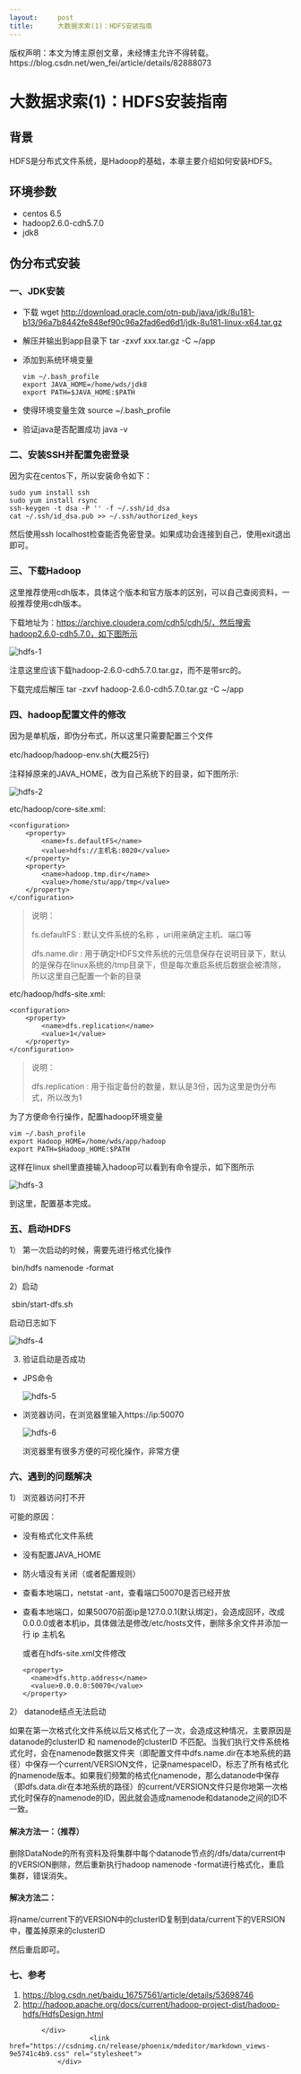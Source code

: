 ```yaml
---
layout:     post
title:      大数据求索(1)：HDFS安装指南
---
```

<div id="article_content" class="article_content clearfix csdn-tracking-statistics" data-pid="blog" data-mod="popu_307" data-dsm="post">
								<div class="article-copyright">
					版权声明：本文为博主原创文章，未经博主允许不得转载。					https://blog.csdn.net/wen_fei/article/details/82888073				</div>
								            <div id="content_views" class="markdown_views prism-atom-one-dark">
							<!-- flowchart 箭头图标 勿删 -->
							<svg xmlns="http://www.w3.org/2000/svg" style="display: none;"><path stroke-linecap="round" d="M5,0 0,2.5 5,5z" id="raphael-marker-block" style="-webkit-tap-highlight-color: rgba(0, 0, 0, 0);"></path></svg>
							<h1><a id="1HDFS_1"></a>大数据求索(1)：HDFS安装指南</h1>
<h2><a id="_3"></a>背景</h2>
<p>HDFS是分布式文件系统，是Hadoop的基础，本章主要介绍如何安装HDFS。</p>
<h2><a id="_7"></a>环境参数</h2>
<ul>
<li>centos 6.5</li>
<li>hadoop2.6.0-cdh5.7.0</li>
<li>jdk8</li>
</ul>
<h2><a id="_13"></a>伪分布式安装</h2>
<h3><a id="JDK_15"></a>一、JDK安装</h3>
<ul>
<li>
<p>下载  wget  <a href="http://download.oracle.com/otn-pub/java/jdk/8u181-b13/96a7b8442fe848ef90c96a2fad6ed6d1/jdk-8u181-linux-x64.tar.gz" rel="nofollow">http://download.oracle.com/otn-pub/java/jdk/8u181-b13/96a7b8442fe848ef90c96a2fad6ed6d1/jdk-8u181-linux-x64.tar.gz</a></p>
</li>
<li>
<p>解压并输出到app目录下 tar -zxvf xxx.tar.gz  -C ~/app</p>
</li>
<li>
<p>添加到系统环境变量</p>
<pre class=" language-bash"><code class="prism  language-bash">vim ~/.bash_profile
<span class="token function">export</span> JAVA_HOME<span class="token operator">=</span>/home/wds/jdk8
<span class="token function">export</span> PATH<span class="token operator">=</span><span class="token variable">$JAVA_HOME</span><span class="token keyword">:</span><span class="token variable">$PATH</span>
</code></pre>
</li>
<li>
<p>使得环境变量生效 source ~/.bash_profile</p>
</li>
<li>
<p>验证java是否配置成功 java -v</p>
</li>
</ul>
<h3><a id="SSH_33"></a>二、安装SSH并配置免密登录</h3>
<p>因为实在centos下，所以安装命令如下：</p>
<pre class=" language-bash"><code class="prism  language-bash"><span class="token function">sudo</span> yum <span class="token function">install</span> <span class="token function">ssh</span>
<span class="token function">sudo</span> yum <span class="token function">install</span> <span class="token function">rsync</span>
ssh-keygen -t dsa -P <span class="token string">''</span> -f ~/.ssh/id_dsa
<span class="token function">cat</span> ~/.ssh/id_dsa.pub <span class="token operator">&gt;&gt;</span> ~/.ssh/authorized_keys
</code></pre>
<p>然后使用ssh localhost检查能否免密登录。如果成功会连接到自己，使用exit退出即可。</p>
<h3><a id="Hadoop_46"></a>三、下载Hadoop</h3>
<p>这里推荐使用cdh版本，具体这个版本和官方版本的区别，可以自己查阅资料，一般推荐使用cdh版本。</p>
<p>下载地址为：<a href="https://archive.cloudera.com/cdh5/cdh/5/%EF%BC%8C%E7%84%B6%E5%90%8E%E6%90%9C%E7%B4%A2hadoop2.6.0-cdh5.7.0%EF%BC%8C%E5%A6%82%E4%B8%8B%E5%9B%BE%E6%89%80%E7%A4%BA" rel="nofollow">https://archive.cloudera.com/cdh5/cdh/5/，然后搜索hadoop2.6.0-cdh5.7.0，如下图所示</a></p>
<p><img src="http://otw7his7z.bkt.clouddn.com/hdfs-1.png" alt="hdfs-1"></p>
<p>注意这里应该下载hadoop-2.6.0-cdh5.7.0.tar.gz，而不是带src的。</p>
<p>下载完成后解压 tar -zxvf hadoop-2.6.0-cdh5.7.0.tar.gz -C ~/app</p>
<h3><a id="hadoop_58"></a>四、hadoop配置文件的修改</h3>
<p>因为是单机版，即伪分布式，所以这里只需要配置三个文件</p>
<p>etc/hadoop/hadoop-env.sh(大概25行)</p>
<p>注释掉原来的JAVA_HOME，改为自己系统下的目录，如下图所示:</p>
<p><img src="http://otw7his7z.bkt.clouddn.com/hdfs-2.png" alt="hdfs-2"></p>
<p>etc/hadoop/core-site.xml:</p>
<pre class=" language-xml"><code class="prism  language-xml"><span class="token tag"><span class="token tag"><span class="token punctuation">&lt;</span>configuration</span><span class="token punctuation">&gt;</span></span>
    <span class="token tag"><span class="token tag"><span class="token punctuation">&lt;</span>property</span><span class="token punctuation">&gt;</span></span>
        <span class="token tag"><span class="token tag"><span class="token punctuation">&lt;</span>name</span><span class="token punctuation">&gt;</span></span>fs.defaultFS<span class="token tag"><span class="token tag"><span class="token punctuation">&lt;/</span>name</span><span class="token punctuation">&gt;</span></span>
        <span class="token tag"><span class="token tag"><span class="token punctuation">&lt;</span>value</span><span class="token punctuation">&gt;</span></span>hdfs://主机名:8020<span class="token tag"><span class="token tag"><span class="token punctuation">&lt;/</span>value</span><span class="token punctuation">&gt;</span></span>
    <span class="token tag"><span class="token tag"><span class="token punctuation">&lt;/</span>property</span><span class="token punctuation">&gt;</span></span>
    <span class="token tag"><span class="token tag"><span class="token punctuation">&lt;</span>property</span><span class="token punctuation">&gt;</span></span>
        <span class="token tag"><span class="token tag"><span class="token punctuation">&lt;</span>name</span><span class="token punctuation">&gt;</span></span>hadoop.tmp.dir<span class="token tag"><span class="token tag"><span class="token punctuation">&lt;/</span>name</span><span class="token punctuation">&gt;</span></span>
        <span class="token tag"><span class="token tag"><span class="token punctuation">&lt;</span>value</span><span class="token punctuation">&gt;</span></span>/home/stu/app/tmp<span class="token tag"><span class="token tag"><span class="token punctuation">&lt;/</span>value</span><span class="token punctuation">&gt;</span></span>
    <span class="token tag"><span class="token tag"><span class="token punctuation">&lt;/</span>property</span><span class="token punctuation">&gt;</span></span>
<span class="token tag"><span class="token tag"><span class="token punctuation">&lt;/</span>configuration</span><span class="token punctuation">&gt;</span></span>
</code></pre>
<blockquote>
<p>说明：</p>
<p>fs.defaultFS : 默认文件系统的名称 ，uri用来确定主机、端口等</p>
<p>dfs.name.dir : 用于确定HDFS文件系统的元信息保存在说明目录下，默认的是保存在linux系统的/tmp目录下，但是每次重启系统后数据会被清除，所以这里自己配置一个新的目录</p>
</blockquote>
<p>etc/hadoop/hdfs-site.xml:</p>
<pre class=" language-xml"><code class="prism  language-xml"><span class="token tag"><span class="token tag"><span class="token punctuation">&lt;</span>configuration</span><span class="token punctuation">&gt;</span></span>
    <span class="token tag"><span class="token tag"><span class="token punctuation">&lt;</span>property</span><span class="token punctuation">&gt;</span></span>
        <span class="token tag"><span class="token tag"><span class="token punctuation">&lt;</span>name</span><span class="token punctuation">&gt;</span></span>dfs.replication<span class="token tag"><span class="token tag"><span class="token punctuation">&lt;/</span>name</span><span class="token punctuation">&gt;</span></span>
        <span class="token tag"><span class="token tag"><span class="token punctuation">&lt;</span>value</span><span class="token punctuation">&gt;</span></span>1<span class="token tag"><span class="token tag"><span class="token punctuation">&lt;/</span>value</span><span class="token punctuation">&gt;</span></span>
    <span class="token tag"><span class="token tag"><span class="token punctuation">&lt;/</span>property</span><span class="token punctuation">&gt;</span></span>
<span class="token tag"><span class="token tag"><span class="token punctuation">&lt;/</span>configuration</span><span class="token punctuation">&gt;</span></span>
</code></pre>
<blockquote>
<p>说明：</p>
<p>dfs.replication : 用于指定备份的数量，默认是3份，因为这里是伪分布式，所以改为1</p>
</blockquote>
<p>为了方便命令行操作，配置hadoop环境变量</p>
<pre class=" language-bash"><code class="prism  language-bash">vim ~/.bash_profile
<span class="token function">export</span> Hadoop_HOME<span class="token operator">=</span>/home/wds/app/hadoop
<span class="token function">export</span> PATH<span class="token operator">=</span><span class="token variable">$Hadoop_HOME</span><span class="token keyword">:</span><span class="token variable">$PATH</span>
</code></pre>
<p>这样在linux shell里直接输入hadoop可以看到有命令提示，如下图所示</p>
<p><img src="http://otw7his7z.bkt.clouddn.com/hdfs-3.png" alt="hdfs-3"></p>
<p>到这里，配置基本完成。</p>
<h3><a id="HDFS_120"></a>五、启动HDFS</h3>
<p>1） 第一次启动的时候，需要先进行格式化操作</p>
<p>​	bin/hdfs namenode -format</p>
<p>2）启动</p>
<p>​	sbin/start-dfs.sh</p>
<p>启动日志如下</p>
<p><img src="http://otw7his7z.bkt.clouddn.com/hdfs-4.png" alt="hdfs-4"></p>
<ol start="3">
<li>验证启动是否成功</li>
</ol>
<ul>
<li>
<p>JPS命令</p>
<p><img src="http://otw7his7z.bkt.clouddn.com/hdfs-5.png" alt="hdfs-5"></p>
</li>
<li>
<p>浏览器访问，在浏览器里输入https://ip:50070</p>
<p><img src="http://otw7his7z.bkt.clouddn.com/hdfs-5.png" alt="hdfs-6"></p>
<p>浏览器里有很多方便的可视化操作，非常方便</p>
</li>
</ul>
<h3><a id="_146"></a>六、遇到的问题解决</h3>
<p>1） 浏览器访问打不开</p>
<p>可能的原因：</p>
<ul>
<li>
<p>没有格式化文件系统</p>
</li>
<li>
<p>没有配置JAVA_HOME</p>
</li>
<li>
<p>防火墙没有关闭（或者配置规则）</p>
</li>
<li>
<p>查看本地端口，netstat -ant，查看端口50070是否已经开放</p>
</li>
<li>
<p>查看本地端口，如果50070前面ip是127.0.0.1(默认绑定)，会造成回环，改成0.0.0.0或者本机ip，具体做法是修改/etc/hosts文件，删除多余文件并添加一行 ip 主机名</p>
<p>或者在hdfs-site.xml文件修改</p>
<pre class=" language-xml"><code class="prism  language-xml"><span class="token tag"><span class="token tag"><span class="token punctuation">&lt;</span>property</span><span class="token punctuation">&gt;</span></span>
  <span class="token tag"><span class="token tag"><span class="token punctuation">&lt;</span>name</span><span class="token punctuation">&gt;</span></span>dfs.http.address<span class="token tag"><span class="token tag"><span class="token punctuation">&lt;/</span>name</span><span class="token punctuation">&gt;</span></span>
  <span class="token tag"><span class="token tag"><span class="token punctuation">&lt;</span>value</span><span class="token punctuation">&gt;</span></span>0.0.0.0:50070<span class="token tag"><span class="token tag"><span class="token punctuation">&lt;/</span>value</span><span class="token punctuation">&gt;</span></span>
<span class="token tag"><span class="token tag"><span class="token punctuation">&lt;/</span>property</span><span class="token punctuation">&gt;</span></span>
</code></pre>
</li>
</ul>
<p>2） datanode结点无法启动</p>
<p>如果在第一次格式化文件系统以后又格式化了一次，会造成这种情况，主要原因是datanode的clusterID 和 namenode的clusterID 不匹配。当我们执行文件系统格式化时，会在namenode数据文件夹（即配置文件中dfs.name.dir在本地系统的路径）中保存一个current/VERSION文件，记录namespaceID，标志了所有格式化的namenode版本。如果我们频繁的格式化namenode，那么datanode中保存（即dfs.data.dir在本地系统的路径）的current/VERSION文件只是你地第一次格式化时保存的namenode的ID，因此就会造成namenode和datanode之间的ID不一致。</p>
<h4><a id="_175"></a>解决方法一：（推荐）</h4>
<p>删除DataNode的所有资料及将集群中每个datanode节点的/dfs/data/current中的VERSION删除，然后重新执行hadoop namenode -format进行格式化，重启集群，错误消失。</p>
<h4><a id="_179"></a>解决方法二：</h4>
<p>将name/current下的VERSION中的clusterID复制到data/current下的VERSION中，覆盖掉原来的clusterID</p>
<p>然后重启即可。</p>
<h3><a id="_185"></a>七、参考</h3>
<ol>
<li><a href="https://blog.csdn.net/baidu_16757561/article/details/53698746" rel="nofollow">https://blog.csdn.net/baidu_16757561/article/details/53698746</a></li>
<li><a href="http://hadoop.apache.org/docs/current/hadoop-project-dist/hadoop-hdfs/HdfsDesign.html" rel="nofollow">http://hadoop.apache.org/docs/current/hadoop-project-dist/hadoop-hdfs/HdfsDesign.html</a></li>
</ol>

            </div>
						<link href="https://csdnimg.cn/release/phoenix/mdeditor/markdown_views-9e5741c4b9.css" rel="stylesheet">
                </div>
